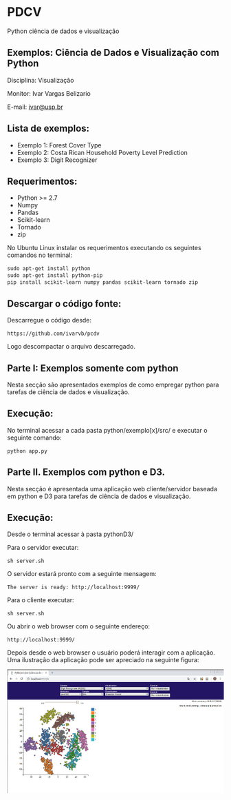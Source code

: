 # PDCV

Python ciência de dados e visualização

## Exemplos: Ciência de Dados e Visualização com Python

Disciplina: Visualização

Monitor: Ivar Vargas Belizario

E-mail: ivar@usp.br

## Lista de exemplos:

* Exemplo 1: Forest Cover Type
* Exemplo 2: Costa Rican Household Poverty Level Prediction
* Exemplo 3: Digit Recognizer

## Requerimentos:

- Python >= 2.7
- Numpy
- Pandas
- Scikit-learn
- Tornado
- zip

No Ubuntu Linux instalar os requerimentos executando os seguintes comandos no terminal:

```
sudo apt-get install python
sudo apt-get install python-pip
pip install scikit-learn numpy pandas scikit-learn tornado zip
```

## Descargar o código fonte:

Descarregue o código desde:

```
https://github.com/ivarvb/pcdv
```

Logo descompactar o arquivo descarregado.

## Parte I: Exemplos somente com python

Nesta secção são apresentados exemplos de como empregar python para tarefas de ciência de dados e visualização.

## Execução:

No terminal acessar a cada pasta python/exemplo[x]/src/ e executar o seguinte comando:

```
python app.py
```
	
## Parte II. Exemplos com python e D3.

Nesta secção é apresentada uma aplicação web cliente/servidor baseada em python e D3 para tarefas de ciência de dados e visualização.

## Execução:

Desde o terminal acessar à pasta pythonD3/

Para o servidor executar:

```
sh server.sh
```

O servidor estará pronto com a seguinte mensagem:

```
The server is ready: http://localhost:9999/
```

Para o cliente executar:

```
sh server.sh
```

Ou abrir o web browser com o seguinte endereço:

```
http://localhost:9999/
```

Depois desde o web browser o usuário poderá interagir com a aplicação. Uma ilustração da aplicação pode ser apreciado na seguinte figura:

![alt text](pD3.jpg)


